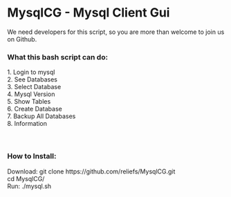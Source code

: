 # MysqlCG - Mysql Client Gui

We need developers for this script, so you are more than welcome to join us on Github.
<br>
<h3>What this bash script can do:</h3>
1. Login to mysql<br>
2. See Databases<br>
3. Select Database<br>
4. Mysql Version<br>
5. Show Tables<br>
6. Create Database<br>
7. Backup All Databases<br>
8. Information<br>
<br /><br />
<h3>How to Install:</h3>
Download: git clone https://github.com/reliefs/MysqlCG.git<br />
cd MysqlCG/<br />
Run: ./mysql.sh <br />
